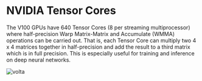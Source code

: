 # NVIDIA Tensor Cores

The V100 GPUs have 640 Tensor Cores (8 per streaming multiprocessor) where half-precision Warp Matrix-Matrix and
Accumulate (WMMA) operations can be carried out. That is, each Tensor Core can multiply two 4 x 4 matrices together
in half-precision and add the result to a third matrix which is in full precision. This is especially useful for
training and inference on deep neural networks.

![volta](https://devblogs.nvidia.com/wp-content/uploads/2017/05/image3.png)
